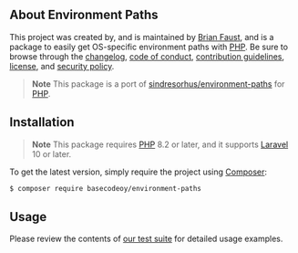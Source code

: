 ## About Environment Paths

This project was created by, and is maintained by [Brian Faust](https://github.com/faustbrian), and is a package to easily get OS-specific environment paths with [PHP](https://www.php.net/). Be sure to browse through the [changelog](CHANGELOG.md), [code of conduct](.github/CODE_OF_CONDUCT.md), [contribution guidelines](.github/CONTRIBUTING.md), [license](LICENSE), and [security policy](.github/SECURITY.md).

> **Note**
> This package is a port of [sindresorhus/environment-paths](https://github.com/sindresorhus/environment-paths) for [PHP](https://www.php.net/).

## Installation

> **Note**
> This package requires [PHP](https://www.php.net/) 8.2 or later, and it supports [Laravel](https://laravel.com/) 10 or later.

To get the latest version, simply require the project using [Composer](https://getcomposer.org/):

```bash
$ composer require basecodeoy/environment-paths
```

## Usage

Please review the contents of [our test suite](/tests) for detailed usage examples.
